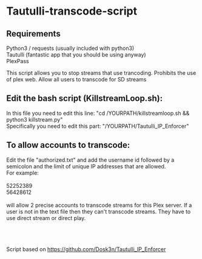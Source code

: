 # Tautulli-transcode-script


## Requirements

Python3 / requests (usually included with python3)<br>
Tautulli (fantastic app that you should be using anyway)<br>
PlexPass

This script allows you to stop streams that use trancoding.
Prohibits the use of plex web.
Allow all users to transcode for SD streams

## Edit the bash script (KillstreamLoop.sh):

In this file you need to edit this line: "cd /YOURPATH/killstreamloop.sh && python3 killstream.py" <br>
Specifically you need to edit this part: "/YOURPATH/Tautulli_IP_Enforcer" <br>

## To allow accounts to transcode:

Edit the file "authorized.txt" and add the username id followed by a semicolon and the limit of unique IP addresses that are allowed. <br>For example:<br><br>52252389<br>56428612<br><br>will allow 2 precise accounts to transcode streams for this Plex server. If a user is not in the text file then they can't transcode streams. They have to use direct stream or direct play.

<br><br><br>
Script based on https://github.com/Dosk3n/Tautulli_IP_Enforcer
